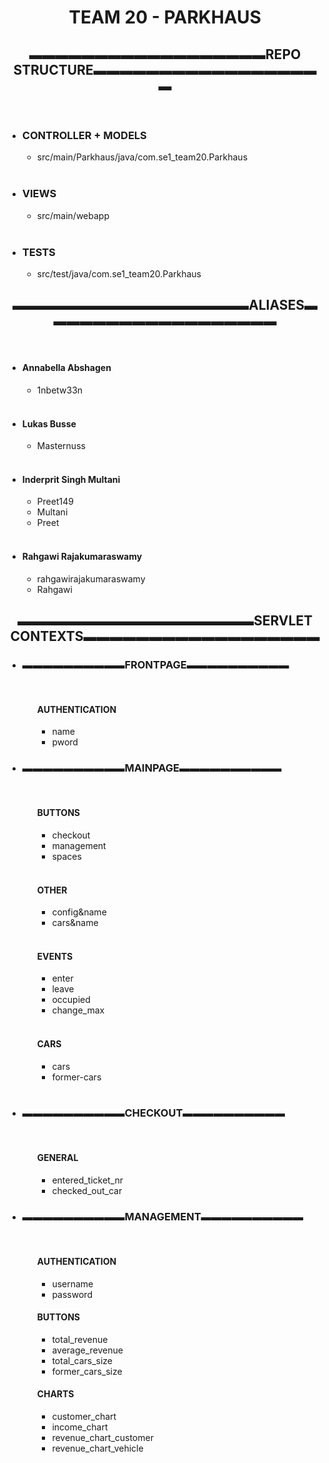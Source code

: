 <html>
    <head>
        <h1><center>TEAM 20 - PARKHAUS</center></h1>
    </head>
    <body>
        <h2><center>▬▬▬▬▬▬▬▬▬▬▬▬▬▬▬▬▬▬REPO STRUCTURE▬▬▬▬▬▬▬▬▬▬▬▬▬▬▬▬▬▬<center></h2>
        <br>
        <ul>
                <li>
                    <h3>CONTROLLER + MODELS</h3>
                        <ul>
                                <li>src/main/Parkhaus/java/com.se1_team20.Parkhaus</li>
                        </ul>
                </li>
                <br>
                <li>
                    <h3>VIEWS</h3>
                        <ul>
                                <li>src/main/webapp</li>
                        </ul>
                </li>
                <br>
                <li>
                    <h3>TESTS</h3>   
                        <ul>
                            <li>src/test/java/com.se1_team20.Parkhaus</li>
                        </ul>
                </li>
        </ul>
        <h2><center>▬▬▬▬▬▬▬▬▬▬▬▬▬▬▬▬▬▬ALIASES▬▬▬▬▬▬▬▬▬▬▬▬▬▬▬▬▬▬<center></h2>
        <br>
        <ul>
            <li>
                <h4>Annabella Abshagen</h4>
                    <ul>
                        <li>1nbetw33n</li>
                    </ul>
            </li>
            <br>
            <li>
                <h4>Lukas Busse</h4>
                    <ul>
                        <li>Masternuss</li>
                    </ul>
            </li>
            <br>
            <li>
                <h4>Inderprit Singh Multani</h4>
                    <ul>
                        <li>Preet149</li>
                        <li>Multani</li>
                        <li>Preet</li>
                    </ul>
            </li>
            <br>
            <li>
                <h4>Rahgawi Rajakumaraswamy</h4>
                    <ul>
                        <li>rahgawirajakumaraswamy</li>
                        <li>Rahgawi</li>
                    </ul>
            </li>
        </ul>
        <h2><center>▬▬▬▬▬▬▬▬▬▬▬▬▬▬▬▬▬▬SERVLET CONTEXTS▬▬▬▬▬▬▬▬▬▬▬▬▬▬▬▬▬▬<center></h2>
            <ul>
                <li>
                    <h3>▬▬▬▬▬▬▬▬▬▬FRONTPAGE▬▬▬▬▬▬▬▬▬▬</h3>
                        <br>
                        <ul>
                            <h4>AUTHENTICATION</h4>
                                <ul>
                                    <li>name</li>
                                    <li>pword</li>
                                </ul>
                        </ul>
                </li>
                <li>
                    <h3>▬▬▬▬▬▬▬▬▬▬MAINPAGE▬▬▬▬▬▬▬▬▬▬</h3>
                        <br>
                        <ul>
                            <h4>BUTTONS</h4>
                                <ul>
                                    <li>checkout</li>
                                    <li>management</li> 
                                    <li>spaces</li> 
                                </ul>
                                <br>
                            <h4>OTHER</h4>
                                <ul>
                                    <li>config&name</li>
                                    <li>cars&name</li>
                                </ul>
                                <br>
                                <h4>EVENTS</h4>
                                <ul>
                                    <li>enter</li>
                                    <li>leave</li>
                                    <li>occupied</li>
                                    <li>change_max</li>
                                </ul>
                                <br>
                                <h4>CARS</h4>
                                <ul>
                                    <li>cars</li>
                                    <li>former-cars</li>
                                </ul>
                                <br>
                    </ul>
            </li>
            <li>
                <h3>▬▬▬▬▬▬▬▬▬▬CHECKOUT▬▬▬▬▬▬▬▬▬▬</h3>
                    <br>
                    <ul>
                        <h4>GENERAL</h4>
                            <ul>
                                <li>entered_ticket_nr</li>
                                <li>checked_out_car</li>
                            </ul>
                    </ul>
            </li>
            <li>
                <h3>▬▬▬▬▬▬▬▬▬▬MANAGEMENT▬▬▬▬▬▬▬▬▬▬</h3>
                    <bR>
                    <ul>
                        <h4>AUTHENTICATION</h4>
                            <ul>
                                <li>username</li>
                                <li>password</li>
                            </ul>
                        <h4>BUTTONS</h4>
                            <ul>
                                <li>total_revenue</li>
                                <li>average_revenue</li>
                                <li>total_cars_size</li>
                                <li>former_cars_size</li>
                            </ul>
                        <h4>CHARTS</h4>
                            <ul>
                                <li>customer_chart</li>
                                <li>income_chart</li>
                                <li>revenue_chart_customer</li>
                                <li>revenue_chart_vehicle</li>
                            </ul>
                    </ul>
            </li>
        </ul>
  </body>
</html>
    
 
